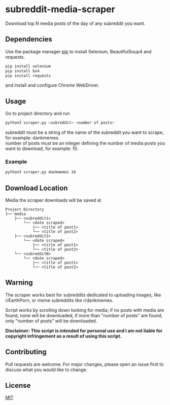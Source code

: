 # subreddit-media-scraper

Download top N media posts of the day of any subreddit you want.

## Dependencies

Use the package manager [pip](https://pip.pypa.io/en/stable/) to install Selenium, BeautifulSoup4 and requests.

```bash
pip install selenium
pip install bs4
pip install requests
```

and install and configure Chrome WebDriver.

## Usage

Go to project directory and run

```bash
python3 scraper.py <subreddit> <number of posts>
```

subreddit must be a string of the name of the subreddit you want to scrape, for example: dankmemes.    
number of posts must be an integer defining the number of media posts you want to download, for example: 10.

### Example

```bash
python3 scraper.py dankmemes 10
```

## Download Location
Media the scraper downloads will be saved at    

 
```
Project Directory    
├── media
    ├── <subreddit1>
        └── <date scraped>
            ├── <title of post1>
            └── <title of post2>
    ├── <subreddit2>
        └── <date scraped>
            ├── <title of post1>
            └── <title of post2>
    └── <subredditN>
        └── <date scraped>
            ├── <title of post1>
            └── <title of post2>
```

## Warning
The scraper works best for subreddits dedicated to uploading images, like r/EarthPorn, or meme subreddits like r/dankmemes.    

Script works by scrolling down looking for media; if no posts with media are found, none will be downloaded, if more than "number of posts" are found, only "number of posts" will be downloaded.
   
**Disclaimer: This script is intended for personal use and I am not liable for copyright infringement as a result of using this script.**

## Contributing
Pull requests are welcome. For major changes, please open an issue first to discuss what you would like to change.

## License
[MIT](https://choosealicense.com/licenses/mit/)
